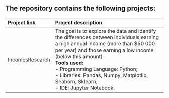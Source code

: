 ## The repository contains the following projects:
| Project link |Project description|
|:-----------------|:---------------|
|[IncomesResearch](https://github.com/shdrn2402/IncomesResearch)|The goal is to explore the data and identify the differences between individuals earning a high annual income (more than $50 000 per year) and those earning a low income (below this amount)</br>**Tools used:**</br>- Programming Language: Python;</br>- Libraries: Pandas, Numpy, Matplotlib, Seaborn, Sklearn;</br>- IDE: Jupyter Notebook.|
